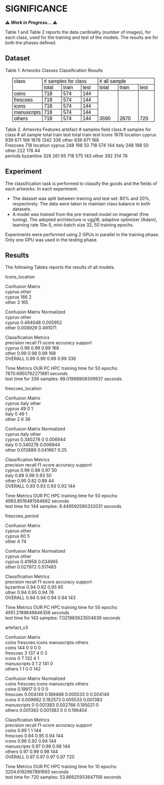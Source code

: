 # SIGNIFICANCE

⚠️ ***Work in Progress...*** ⚠️

Table 1 and Table 2 reports the data cardinality (number of images), for each class, used for the training and test of the models. The results are for both the phases defined. 

## Dataset

Table 1. Artworks Classes Classification Results
<div align="center" style='margin:0cm;font-size:16px;font-family:"Times New Roman",serif;'>
    <table style="border: none;width:344.2pt;border-collapse:collapse;">
        <tbody>
            <tr>
                <td style="width: 56.2pt;border-top: 1pt solid windowtext;border-right: 1pt solid windowtext;border-left: 1pt solid windowtext;border-image: initial;border-bottom: none;padding: 0cm 3.5pt;height: 15pt;vertical-align: bottom;">
                    <p style='margin:0cm;font-size:16px;font-family:"Times New Roman",serif;text-align:justify;'><span style='font-family:"Calibri",sans-serif;color:black;'>class</span></p>
                </td>
                <td colspan="3" style="width: 144pt;border-top: 1pt solid windowtext;border-left: none;border-bottom: 1pt solid windowtext;border-right: 1pt solid black;padding: 0cm 3.5pt;height: 15pt;vertical-align: bottom;">
                    <p style='margin:0cm;font-size:16px;font-family:"Times New Roman",serif;text-align:justify;'><span style='font-family:"Calibri",sans-serif;color:black;'># samples for class</span></p>
                </td>
                <td colspan="3" style="width: 144pt;border-top: 1pt solid windowtext;border-left: none;border-bottom: 1pt solid windowtext;border-right: 1pt solid black;padding: 0cm 3.5pt;height: 15pt;vertical-align: bottom;">
                    <p style='margin:0cm;font-size:16px;font-family:"Times New Roman",serif;text-align:justify;'><span style='font-family:"Calibri",sans-serif;color:black;'># all sample</span></p>
                </td>
            </tr>
            <tr>
                <td style="width: 56.2pt;border-right: 1pt solid windowtext;border-bottom: 1pt solid windowtext;border-left: 1pt solid windowtext;border-image: initial;border-top: none;padding: 0cm 3.5pt;height: 15pt;vertical-align: bottom;">
                    <p style='margin:0cm;font-size:16px;font-family:"Times New Roman",serif;text-align:justify;'><span style='font-family:"Calibri",sans-serif;color:black;'>&nbsp;</span></p>
                </td>
                <td style="width: 50.8pt;border-top: none;border-left: none;border-bottom: 1pt solid windowtext;border-right: 1pt solid windowtext;padding: 0cm 3.5pt;height: 15pt;vertical-align: bottom;">
                    <p style='margin:0cm;font-size:16px;font-family:"Times New Roman",serif;text-align:justify;'><span style='font-family:"Calibri",sans-serif;color:black;'>total</span></p>
                </td>
                <td style="width: 51.05pt;border-top: none;border-left: none;border-bottom: 1pt solid windowtext;border-right: 1pt solid windowtext;padding: 0cm 3.5pt;height: 15pt;vertical-align: bottom;">
                    <p style='margin:0cm;font-size:16px;font-family:"Times New Roman",serif;text-align:justify;'><span style='font-family:"Calibri",sans-serif;color:black;'>train</span></p>
                </td>
                <td style="width: 42.15pt;border-top: none;border-left: none;border-bottom: 1pt solid windowtext;border-right: 1pt solid windowtext;padding: 0cm 3.5pt;height: 15pt;vertical-align: bottom;">
                    <p style='margin:0cm;font-size:16px;font-family:"Times New Roman",serif;text-align:justify;'><span style='font-family:"Calibri",sans-serif;color:black;'>test</span></p>
                </td>
                <td style="width: 51.75pt;border-top: none;border-left: none;border-bottom: 1pt solid windowtext;border-right: 1pt solid windowtext;padding: 0cm 3.5pt;height: 15pt;vertical-align: bottom;">
                    <p style='margin:0cm;font-size:16px;font-family:"Times New Roman",serif;text-align:justify;'><span style='font-family:"Calibri",sans-serif;color:black;'>total</span></p>
                </td>
                <td style="width: 51.75pt;border-top: none;border-left: none;border-bottom: 1pt solid windowtext;border-right: 1pt solid windowtext;padding: 0cm 3.5pt;height: 15pt;vertical-align: bottom;">
                    <p style='margin:0cm;font-size:16px;font-family:"Times New Roman",serif;text-align:justify;'><span style='font-family:"Calibri",sans-serif;color:black;'>train</span></p>
                </td>
                <td style="width: 40.5pt;border-top: none;border-left: none;border-bottom: 1pt solid windowtext;border-right: 1pt solid windowtext;padding: 0cm 3.5pt;height: 15pt;vertical-align: bottom;">
                    <p style='margin:0cm;font-size:16px;font-family:"Times New Roman",serif;text-align:justify;'><span style='font-family:"Calibri",sans-serif;color:black;'>test</span></p>
                </td>
            </tr>
            <tr>
                <td style="width: 56.2pt;border-right: 1pt solid windowtext;border-bottom: 1pt solid windowtext;border-left: 1pt solid windowtext;border-image: initial;border-top: none;padding: 0cm 3.5pt;height: 15pt;vertical-align: bottom;">
                    <p style='margin:0cm;font-size:16px;font-family:"Times New Roman",serif;text-align:justify;'><span style='font-family:"Calibri",sans-serif;color:black;'>coins</span></p>
                </td>
                <td style="width: 50.8pt;border-top: none;border-left: none;border-bottom: 1pt solid windowtext;border-right: 1pt solid windowtext;padding: 0cm 3.5pt;height: 15pt;vertical-align: bottom;">
                    <p style='margin:0cm;font-size:16px;font-family:"Times New Roman",serif;text-align:justify;'><span style='font-family:"Calibri",sans-serif;color:black;'>718</span></p>
                </td>
                <td style="width: 51.05pt;border-top: none;border-left: none;border-bottom: 1pt solid windowtext;border-right: 1pt solid windowtext;padding: 0cm 3.5pt;height: 15pt;vertical-align: bottom;">
                    <p style='margin:0cm;font-size:16px;font-family:"Times New Roman",serif;text-align:justify;'><span style='font-family:"Calibri",sans-serif;color:black;'>574</span></p>
                </td>
                <td style="width: 42.15pt;border-top: none;border-left: none;border-bottom: 1pt solid windowtext;border-right: 1pt solid windowtext;padding: 0cm 3.5pt;height: 15pt;vertical-align: bottom;">
                    <p style='margin:0cm;font-size:16px;font-family:"Times New Roman",serif;text-align:justify;'><span style='font-family:"Calibri",sans-serif;color:black;'>144</span></p>
                </td>
                <td rowspan="5" style="width: 51.75pt;border-top: none;border-left: none;border-bottom: 1pt solid windowtext;border-right: 1pt solid windowtext;padding: 0cm 3.5pt;height: 15pt;vertical-align: bottom;">
                    <p style='margin:0cm;font-size:16px;font-family:"Times New Roman",serif;text-align:justify;'><span style='font-family:"Calibri",sans-serif;color:black;'>3590</span></p>
                </td>
                <td rowspan="5" style="width: 51.75pt;border-top: none;border-left: none;border-bottom: 1pt solid windowtext;border-right: 1pt solid windowtext;padding: 0cm 3.5pt;height: 15pt;vertical-align: bottom;">
                    <p style='margin:0cm;font-size:16px;font-family:"Times New Roman",serif;text-align:justify;'><span style='font-family:"Calibri",sans-serif;color:black;'>2870</span></p>
                </td>
                <td rowspan="5" style="width: 40.5pt;border-top: none;border-left: none;border-bottom: 1pt solid windowtext;border-right: 1pt solid windowtext;padding: 0cm 3.5pt;height: 15pt;vertical-align: bottom;">
                    <p style='margin:0cm;font-size:16px;font-family:"Times New Roman",serif;text-align:justify;'><span style='font-family:"Calibri",sans-serif;color:black;'>720</span></p>
                </td>
            </tr>
            <tr>
                <td style="width: 56.2pt;border-right: 1pt solid windowtext;border-bottom: 1pt solid windowtext;border-left: 1pt solid windowtext;border-image: initial;border-top: none;padding: 0cm 3.5pt;height: 15pt;vertical-align: bottom;">
                    <p style='margin:0cm;font-size:16px;font-family:"Times New Roman",serif;text-align:justify;'><span style='font-family:"Calibri",sans-serif;color:black;'>frescoes</span></p>
                </td>
                <td style="width: 50.8pt;border-top: none;border-left: none;border-bottom: 1pt solid windowtext;border-right: 1pt solid windowtext;padding: 0cm 3.5pt;height: 15pt;vertical-align: bottom;">
                    <p style='margin:0cm;font-size:16px;font-family:"Times New Roman",serif;text-align:justify;'><span style='font-family:"Calibri",sans-serif;color:black;'>718</span></p>
                </td>
                <td style="width: 51.05pt;border-top: none;border-left: none;border-bottom: 1pt solid windowtext;border-right: 1pt solid windowtext;padding: 0cm 3.5pt;height: 15pt;vertical-align: bottom;">
                    <p style='margin:0cm;font-size:16px;font-family:"Times New Roman",serif;text-align:justify;'><span style='font-family:"Calibri",sans-serif;color:black;'>574</span></p>
                </td>
                <td style="width: 42.15pt;border-top: none;border-left: none;border-bottom: 1pt solid windowtext;border-right: 1pt solid windowtext;padding: 0cm 3.5pt;height: 15pt;vertical-align: bottom;">
                    <p style='margin:0cm;font-size:16px;font-family:"Times New Roman",serif;text-align:justify;'><span style='font-family:"Calibri",sans-serif;color:black;'>144</span></p>
                </td>
            </tr>
            <tr>
                <td style="width: 56.2pt;border-right: 1pt solid windowtext;border-bottom: 1pt solid windowtext;border-left: 1pt solid windowtext;border-image: initial;border-top: none;padding: 0cm 3.5pt;height: 15pt;vertical-align: bottom;">
                    <p style='margin:0cm;font-size:16px;font-family:"Times New Roman",serif;text-align:justify;'><span style='font-family:"Calibri",sans-serif;color:black;'>icons</span></p>
                </td>
                <td style="width: 50.8pt;border-top: none;border-left: none;border-bottom: 1pt solid windowtext;border-right: 1pt solid windowtext;padding: 0cm 3.5pt;height: 15pt;vertical-align: bottom;">
                    <p style='margin:0cm;font-size:16px;font-family:"Times New Roman",serif;text-align:justify;'><span style='font-family:"Calibri",sans-serif;color:black;'>718</span></p>
                </td>
                <td style="width: 51.05pt;border-top: none;border-left: none;border-bottom: 1pt solid windowtext;border-right: 1pt solid windowtext;padding: 0cm 3.5pt;height: 15pt;vertical-align: bottom;">
                    <p style='margin:0cm;font-size:16px;font-family:"Times New Roman",serif;text-align:justify;'><span style='font-family:"Calibri",sans-serif;color:black;'>574</span></p>
                </td>
                <td style="width: 42.15pt;border-top: none;border-left: none;border-bottom: 1pt solid windowtext;border-right: 1pt solid windowtext;padding: 0cm 3.5pt;height: 15pt;vertical-align: bottom;">
                    <p style='margin:0cm;font-size:16px;font-family:"Times New Roman",serif;text-align:justify;'><span style='font-family:"Calibri",sans-serif;color:black;'>144</span></p>
                </td>
            </tr>
            <tr>
                <td style="width: 56.2pt;border-right: 1pt solid windowtext;border-bottom: 1pt solid windowtext;border-left: 1pt solid windowtext;border-image: initial;border-top: none;padding: 0cm 3.5pt;height: 15pt;vertical-align: bottom;">
                    <p style='margin:0cm;font-size:16px;font-family:"Times New Roman",serif;text-align:justify;'><span style='font-family:"Calibri",sans-serif;color:black;'>manuscripts</span></p>
                </td>
                <td style="width: 50.8pt;border-top: none;border-left: none;border-bottom: 1pt solid windowtext;border-right: 1pt solid windowtext;padding: 0cm 3.5pt;height: 15pt;vertical-align: bottom;">
                    <p style='margin:0cm;font-size:16px;font-family:"Times New Roman",serif;text-align:justify;'><span style='font-family:"Calibri",sans-serif;color:black;'>718</span></p>
                </td>
                <td style="width: 51.05pt;border-top: none;border-left: none;border-bottom: 1pt solid windowtext;border-right: 1pt solid windowtext;padding: 0cm 3.5pt;height: 15pt;vertical-align: bottom;">
                    <p style='margin:0cm;font-size:16px;font-family:"Times New Roman",serif;text-align:justify;'><span style='font-family:"Calibri",sans-serif;color:black;'>574</span></p>
                </td>
                <td style="width: 42.15pt;border-top: none;border-left: none;border-bottom: 1pt solid windowtext;border-right: 1pt solid windowtext;padding: 0cm 3.5pt;height: 15pt;vertical-align: bottom;">
                    <p style='margin:0cm;font-size:16px;font-family:"Times New Roman",serif;text-align:justify;'><span style='font-family:"Calibri",sans-serif;color:black;'>144</span></p>
                </td>
            </tr>
            <tr>
                <td style="width: 56.2pt;border-right: 1pt solid windowtext;border-bottom: 1pt solid windowtext;border-left: 1pt solid windowtext;border-image: initial;border-top: none;padding: 0cm 3.5pt;height: 15pt;vertical-align: bottom;">
                    <p style='margin:0cm;font-size:16px;font-family:"Times New Roman",serif;text-align:justify;'><span style='font-family:"Calibri",sans-serif;color:black;'>others</span></p>
                </td>
                <td style="width: 50.8pt;border-top: none;border-left: none;border-bottom: 1pt solid windowtext;border-right: 1pt solid windowtext;padding: 0cm 3.5pt;height: 15pt;vertical-align: bottom;">
                    <p style='margin:0cm;font-size:16px;font-family:"Times New Roman",serif;text-align:justify;'><span style='font-family:"Calibri",sans-serif;color:black;'>718</span></p>
                </td>
                <td style="width: 51.05pt;border-top: none;border-left: none;border-bottom: 1pt solid windowtext;border-right: 1pt solid windowtext;padding: 0cm 3.5pt;height: 15pt;vertical-align: bottom;">
                    <p style='margin:0cm;font-size:16px;font-family:"Times New Roman",serif;text-align:justify;'><span style='font-family:"Calibri",sans-serif;color:black;'>574</span></p>
                </td>
                <td style="width: 42.15pt;border-top: none;border-left: none;border-bottom: 1pt solid windowtext;border-right: 1pt solid windowtext;padding: 0cm 3.5pt;height: 15pt;vertical-align: bottom;">
                    <p style='margin:0cm;font-size:16px;font-family:"Times New Roman",serif;text-align:justify;'><span style='font-family:"Calibri",sans-serif;color:black;'>144</span></p>
                </td>
            </tr>
        </tbody>
    </table>
</div>


Table 2. Artworks Features
artefact	# samples	field	class	# samples for class	# all sample
				total	train	test	total	train	test
Icons	1678	location	cyprus	839	671	168	1678	1342	336
			other	839	671	168			
Frescoes	718	location	cyprus	248	198	50	718	574	144
			italy	248	198	50			
			other	222	178	44			
		periods	byzantine	326	261	65	718	575	143
			other	392	314	78			
									

## Experiment

The classification task is performed to classify the goods and the fields of each artworks. In each experiment:
- The dataset was split between training and test set: 80% and 20%, respectively. The data were taken to maintain class balance in both datasets.
- A model was trained from the pre-trained model on imagenet (fine tuning). The adopted architecture is vgg16, adaptive optimizer (Adam), learning rate 10e-5, mini-batch size 32, 50 training epochs.

Experiments were performed using 2 GPUs in parallel in the training phase. Only one GPU was used in the testing phase.


## Results



The following Tables reports the results of all models. 

Icons_location

						
Confusion Matrix						
 	cyprus	other					
cyprus	166	2					
other	3	165					
							
Confusion Matrix Normalized					
 	cyprus	other					
cyprus	0.494048	0.005952					
other	0.008929	0.491071					
							
Classification Metrics					
 	precision 	recall	f1-score	accuracy	support		
cyprus	0.98	0.99	0.99	 	168		
other	0.99	0.98	0.99	 	168		
OVERALL	0.99	0.99	0.99	0.99	336		
							
Time Metrics		OUR PC			HPC	
training time for 50 epochs: 	7870.6950762271881 seconds		
test time for 336 samples: 	69.01968908309937 seconds		
							
frescoes_location 						
							
Confusion Matrix						
 	cyprus	italy	other				
cyprus	49	0	1				
italy	0	49	1				
other	2	6	36				
							
Confusion Matrix Normalized					
 	cyprus	italy	other				
cyprus	0.340278	0	0.006944				
italy	0	0.340278	0.006944				
other	0.013889	0.041667	0.25				
							
Classification Metrics					
	precision 	recall	f1-score	accuracy	support		
cyprus	0.96	0.98	0.97	 	50		
italy	0.89	0.98	0.93	 	50		
other	0.95	0.82	0.88	 	44		
OVERALL	0.93	0.93	0.93	0.93	144		
							
Time Metrics		OUR PC			HPC	
training time for 50 epochs: 	4983.8516481564682 seconds		
test time for 144 samples: 	8.449592590332031 seconds		
							
frescoes_period						
							
Confusion Matrix						
 	cyprus	other					
cyprus	60	5					
other	4	74					
							
Confusion Matrix Normalized					
 	cyprus	other					
cyprus	0.41958	0.034965					
other	0.027972	0.517483					
							
Classification Metrics					
 	precision 	recall	f1-score	accuracy	support		
byzantine	0.94	0.92	0.93	 	65		
other	0.94	0.95	0.94	 	78		
OVERALL	0.94	0.94	0.94	0.94	143		
							
Time Metrics		OUR PC			HPC	
training time for 50 epochs: 	4951.2189649846356 seconds		
test time for 143 samples: 	7.021983623504639 seconds		
							
							
artefact_v3						
							
Confusion Matrix						
 	coins	frescoes	icons	manuscripts	others		
coins	144	0	0	0	0		
frescoes	3	137	4	0	3		
icons	0	7	132	4	1		
manuscripts	0	1	2	141	0		
others	1	1	0	0	142		
							
Confusion Matrix Normalized					
 	coins	frescoes	icons	manuscripts	others		
coins	0.19917	0	0	0	0		
frescoes	0.004149	0.189488	0.005533	0	0.004149		
icons	0	0.009682	0.182573	0.005533	0.001383		
manuscripts	0	0.001383	0.002766	0.195021	0		
others	0.001383	0.001383	0	0	0.196404		
							
Classification Metrics					
 	precision 	recall	f1-score	accuracy	support		
coins	0.99	1	1	 	144		
frescoes	0.94	0.95	0.94	 	144		
icons	0.96	0.92	0.94	 	144		
manuscripts	0.97	0.98	0.98	 	144		
others	0.97	0.99	0.98	 	144		
OVERALL	0.97	0.97	0.97	0.97	720		
							
Time Metrics		OUR PC			HPC	
training time for 10 epochs: 	3204.6192967891693 seconds		
test time for 720 samples: 	53.86625933647156 seconds		
